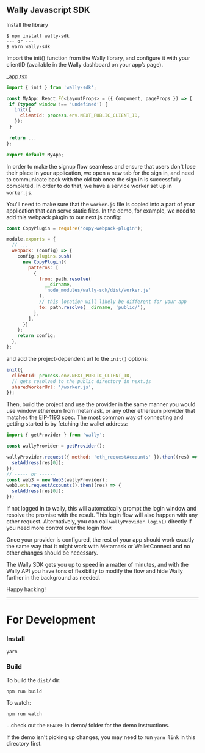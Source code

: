 ## Wally Javascript SDK

Install the library

```
$ npm install wally-sdk
--- or ---
$ yarn wally-sdk
```

Import the init() function from the Wally library, and configure it with your clientID (available in the Wally dashboard on your app’s page).

\_app.tsx

```js
import { init } from 'wally-sdk';

const MyApp: React.FC<LayoutProps> = ({ Component, pageProps }) => {
 if (typeof window !== 'undefined') {
   init({
     clientId: process.env.NEXT_PUBLIC_CLIENT_ID,
   });
 }

 return ...
};

export default MyApp;
```

In order to make the signup flow seamless and ensure that users don't lose their place in your application, we open a new tab for the sign in, and need to communicate back with the old tab once the sign in is successfully completed. In order to do that, we have a service worker set up in `worker.js`.

You'll need to make sure that the `worker.js` file is copied into a part of your application that can serve static files. In the demo, for example, we need to add this webpack plugin to our next.js config:

```js
const CopyPlugin = require('copy-webpack-plugin');

module.exports = {
  // ...
  webpack: (config) => {
    config.plugins.push(
      new CopyPlugin({
        patterns: [
          {
            from: path.resolve(
              __dirname,
              'node_modules/wally-sdk/dist/worker.js'
            ),
            // this location will likely be different for your app
            to: path.resolve(__dirname, 'public/'),
          },
        ],
      })
    );
    return config;
  },
};
```

and add the project-dependent url to the `init()` options:

```js
init({
  clientId: process.env.NEXT_PUBLIC_CLIENT_ID,
  // gets resolved to the public directory in next.js
  sharedWorkerUrl: '/worker.js',
});
```

Then, build the project and use the provider in the same manner you would use window.ethereum from metamask, or any other ethereum provider that matches the EIP-1193 spec. The most common way of connecting and getting started is by fetching the wallet address:

```js
import { getProvider } from 'wally';

const wallyProvider = getProvider();

wallyProvider.request({ method: 'eth_requestAccounts' }).then((res) => {
  setAddress(res[0]);
});
// ----- or ------
const web3 = new Web3(wallyProvider);
web3.eth.requestAccounts().then((res) => {
  setAddress(res[0]);
});
```

If not logged in to wally, this will automatically prompt the login window and resolve the promise with the result. This login flow will also happen with any other request. Alternatively, you can call `wallyProvider.login()` directly if you need more control over the login flow.

Once your provider is configured, the rest of your app should work exactly the same way that it might work with Metamask or WalletConnect and no other changes should be necessary.

The Wally SDK gets you up to speed in a matter of minutes, and with the Wally API you have tons of flexibility to modify the flow and hide Wally further in the background as needed.

Happy hacking!

---

# For Development

### Install

`yarn`

### Build

To build the `dist/` dir:

`npm run build`

To watch:

`npm run watch`

...check out the `README` in demo/ folder for the demo instructions.

If the demo isn't picking up changes, you may need to run `yarn link` in this directory first.
